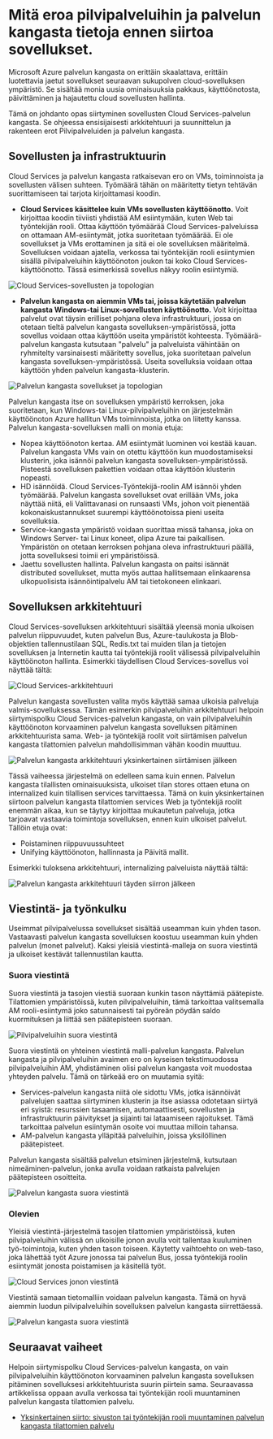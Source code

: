 <properties
   pageTitle="Pilvipalveluihin ja palvelun kangasta erot | Microsoft Azure"
   description="Käsitteellinen yleiskatsaus siirtämistä varten sovellusten Cloud Services-palvelun kangasta."
   services="service-fabric"
   documentationCenter=".net"
   authors="vturecek"
   manager="timlt"
   editor=""/>

<tags
   ms.service="service-fabric"
   ms.devlang="dotNet"
   ms.topic="article"
   ms.tgt_pltfrm="NA"
   ms.workload="NA"
   ms.date="10/19/2016"
   ms.author="vturecek"/>

# <a name="learn-about-the-differences-between-cloud-services-and-service-fabric-before-migrating-applications"></a>Mitä eroa pilvipalveluihin ja palvelun kangasta tietoja ennen siirtoa sovellukset.
Microsoft Azure palvelun kangasta on erittäin skaalattava, erittäin luotettavia jaetut sovellukset seuraavan sukupolven cloud-sovelluksen ympäristö. Se sisältää monia uusia ominaisuuksia pakkaus, käyttöönotosta, päivittäminen ja hajautettu cloud sovellusten hallinta. 

Tämä on johdanto opas siirtyminen sovellusten Cloud Services-palvelun kangasta. Se ohjeessa ensisijaisesti arkkitehtuuri ja suunnittelun ja rakenteen erot Pilvipalveluiden ja palvelun kangasta.
 
## <a name="applications-and-infrastructure"></a>Sovellusten ja infrastruktuurin

Cloud Services ja palvelun kangasta ratkaisevan ero on VMs, toiminnoista ja sovellusten välisen suhteen. Työmäärä tähän on määritetty tietyn tehtävän suorittamiseen tai tarjota kirjoittamasi koodin.
 
 - **Cloud Services käsittelee kuin VMs sovellusten käyttöönotto.** Voit kirjoittaa koodin tiiviisti yhdistää AM esiintymään, kuten Web tai työntekijän rooli. Ottaa käyttöön työmäärää Cloud Services-palveluissa on ottamaan AM-esiintymät, jotka suoritetaan työmäärää. Ei ole sovellukset ja VMs erottaminen ja sitä ei ole sovelluksen määritelmä. Sovelluksen voidaan ajatella, verkossa tai työntekijän rooli esiintymien sisällä pilvipalveluihin käyttöönoton joukon tai koko Cloud Services-käyttöönotto. Tässä esimerkissä sovellus näkyy roolin esiintymiä.
 
![Cloud Services-sovellusten ja topologian][1]

 - **Palvelun kangasta on aiemmin VMs tai, joissa käytetään palvelun kangasta Windows-tai Linux-sovellusten käyttöönotto.** Voit kirjoittaa palvelut ovat täysin erilliset pohjana oleva infrastruktuuri, jossa on otetaan tieltä palvelun kangasta sovelluksen-ympäristössä, jotta sovellus voidaan ottaa käyttöön useita ympäristöt kohteesta. Työmäärä-palvelun kangasta kutsutaan "palvelu" ja palveluista vähintään on ryhmitelty varsinaisesti määritetty sovellus, joka suoritetaan palvelun kangasta sovelluksen-ympäristössä. Useita sovelluksia voidaan ottaa käyttöön yhden palvelun kangasta-klusterin.
 
![Palvelun kangasta sovellukset ja topologian][2]
 
Palvelun kangasta itse on sovelluksen ympäristö kerroksen, joka suoritetaan, kun Windows-tai Linux-pilvipalveluihin on järjestelmän käyttöönoton Azure hallitun VMs toiminnoista, jotka on liitetty kanssa.
Palvelun kangasta-sovelluksen malli on monia etuja:

 - Nopea käyttöönoton kertaa. AM esiintymät luominen voi kestää kauan. Palvelun kangasta VMs vain on otettu käyttöön kun muodostamiseksi klusterin, joka isännöi palvelun kangasta sovelluksen-ympäristössä. Pisteestä sovelluksen pakettien voidaan ottaa käyttöön klusterin nopeasti.
 - HD isännöidä. Cloud Services-Työntekijä-roolin AM isännöi yhden työmäärää. Palvelun kangasta sovellukset ovat erillään VMs, joka näyttää niitä, eli Valittavanasi on runsaasti VMs, johon voit pienentää kokonaiskustannukset suurempi käyttöönotoissa pieni useita sovelluksia.
 - Service-kangasta ympäristö voidaan suorittaa missä tahansa, joka on Windows Server- tai Linux koneet, olipa Azure tai paikallisen. Ympäristön on otetaan kerroksen pohjana oleva infrastruktuuri päällä, jotta sovelluksesi toimii eri ympäristöissä. 
 - Jaettu sovellusten hallinta. Palvelun kangasta on paitsi isännät distributed sovellukset, mutta myös auttaa hallitsemaan elinkaarensa ulkopuolisista isännöintipalvelu AM tai tietokoneen elinkaari.

## <a name="application-architecture"></a>Sovelluksen arkkitehtuuri

Cloud Services-sovelluksen arkkitehtuuri sisältää yleensä monia ulkoisen palvelun riippuvuudet, kuten palvelun Bus, Azure-taulukosta ja Blob-objektien tallennustilaan SQL, Redis.txt tai muiden tilan ja tietojen sovelluksen ja Internetin kautta tai työntekijä roolit välisessä pilvipalveluihin käyttöönoton hallinta. Esimerkki täydellisen Cloud Services-sovellus voi näyttää tältä:  

![Cloud Services-arkkitehtuuri][9]

Palvelun kangasta sovellusten valita myös käyttää samaa ulkoisia palveluja valmis-sovelluksessa. Tämän esimerkin pilvipalveluihin arkkitehtuuri helpoin siirtymispolku Cloud Services-palvelun kangasta, on vain pilvipalveluihin käyttöönoton korvaaminen palvelun kangasta sovelluksen pitäminen arkkitehtuurista sama. Web- ja työntekijä roolit voit siirtämisen palvelun kangasta tilattomien palvelun mahdollisimman vähän koodin muuttuu.

![Palvelun kangasta arkkitehtuuri yksinkertainen siirtämisen jälkeen][10]

Tässä vaiheessa järjestelmä on edelleen sama kuin ennen. Palvelun kangasta tilallisten ominaisuuksista, ulkoiset tilan stores ottaen etuna on internalized kuin tilallisen services tarvittaessa. Tämä on kuin yksinkertainen siirtoon palvelun kangasta tilattomien services Web ja työntekijä roolit enemmän aikaa, kun se täytyy kirjoittaa mukautetun palveluja, jotka tarjoavat vastaavia toimintoja sovelluksen, ennen kuin ulkoiset palvelut. Tällöin etuja ovat: 

 - Poistaminen riippuvuussuhteet 
 - Unifying käyttöönoton, hallinnasta ja Päivitä mallit. 
 
Esimerkki tuloksena arkkitehtuuri, internalizing palveluista näyttää tältä:

![Palvelun kangasta arkkitehtuuri täyden siirron jälkeen][11]

## <a name="communication-and-workflow"></a>Viestintä- ja työnkulku

Useimmat pilvipalvelussa sovellukset sisältää useamman kuin yhden tason. Vastaavasti palvelun kangasta sovelluksen koostuu useamman kuin yhden palvelun (monet palvelut). Kaksi yleisiä viestintä-malleja on suora viestintä ja ulkoiset kestävät tallennustilan kautta.

### <a name="direct-communication"></a>Suora viestintä

Suora viestintä ja tasojen viestiä suoraan kunkin tason näyttämiä päätepiste. Tilattomien ympäristöissä, kuten pilvipalveluihin, tämä tarkoittaa valitsemalla AM rooli-esiintymä joko satunnaisesti tai pyöreän pöydän saldo kuormituksen ja liittää sen päätepisteen suoraan.

![Pilvipalveluihin suora viestintä][5]

 Suora viestintä on yhteinen viestintä malli-palvelun kangasta. Palvelun kangasta ja pilvipalveluihin avaimen ero on kyseisen tekstimuodossa pilvipalveluihin AM, yhdistäminen olisi palvelun kangasta voit muodostaa yhteyden palvelu. Tämä on tärkeää ero on muutamia syitä:

 - Services-palvelun kangasta niitä ole sidottu VMs, jotka isännöivät palvelujen saattaa siirtyminen klusterin ja itse asiassa odotetaan siirtyä eri syistä: resurssien tasaamisen, automaattisesti, sovellusten ja infrastruktuurin päivitykset ja sijainti tai lataamiseen rajoitukset. Tämä tarkoittaa palvelun esiintymän osoite voi muuttaa milloin tahansa. 
 - AM-palvelun kangasta ylläpitää palveluihin, joissa yksilöllinen päätepisteet.

Palvelun kangasta sisältää palvelun etsiminen järjestelmä, kutsutaan nimeäminen-palvelun, jonka avulla voidaan ratkaista palvelujen päätepisteen osoitteita. 

![Palvelun kangasta suora viestintä][6]

### <a name="queues"></a>Olevien

Yleisiä viestintä-järjestelmä tasojen tilattomien ympäristöissä, kuten pilvipalveluihin välissä on ulkoisille jonon avulla voit tallentaa kuuluminen työ-toimintoja, kuten yhden tason toiseen. Käytetty vaihtoehto on web-taso, joka lähettää työt Azure jonossa tai palvelun Bus, jossa työntekijä roolin esiintymät jonosta poistamisen ja käsitellä työt.

![Cloud Services jonon viestintä][7]

Viestintä samaan tietomalliin voidaan palvelun kangasta. Tämä on hyvä aiemmin luodun pilvipalveluihin sovelluksen palvelun kangasta siirrettäessä. 

![Palvelun kangasta suora viestintä][8]
 
## <a name="next-steps"></a>Seuraavat vaiheet

Helpoin siirtymispolku Cloud Services-palvelun kangasta, on vain pilvipalveluihin käyttöönoton korvaaminen palvelun kangasta sovelluksen pitäminen sovelluksesi arkkitehtuurista suurin piirtein sama. Seuraavassa artikkelissa oppaan avulla verkossa tai työntekijän rooli muuntaminen palvelun kangasta tilattomien palvelu.

 - [Yksinkertainen siirto: sivuston tai työntekijän rooli muuntaminen palvelun kangasta tilattomien palvelu](./service-fabric-cloud-services-migration-worker-role-stateless-service.md)

<!--Image references-->
[1]: ./media/service-fabric-cloud-services-migration-differences/topology-cloud-services.png
[2]: ./media/service-fabric-cloud-services-migration-differences/topology-service-fabric.png
[5]: ./media/service-fabric-cloud-services-migration-differences/cloud-service-communication-direct.png
[6]: ./media/service-fabric-cloud-services-migration-differences/service-fabric-communication-direct.png
[7]: ./media/service-fabric-cloud-services-migration-differences/cloud-service-communication-queues.png
[8]: ./media/service-fabric-cloud-services-migration-differences/service-fabric-communication-queues.png
[9]: ./media/service-fabric-cloud-services-migration-differences/cloud-services-architecture.png
[10]: ./media/service-fabric-cloud-services-migration-differences/service-fabric-architecture-simple.png
[11]: ./media/service-fabric-cloud-services-migration-differences/service-fabric-architecture-full.png
